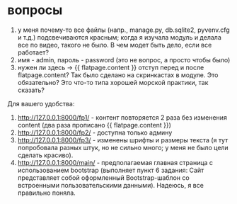 # вопросы
1) у меня почему-то все файлы (напр., manage.py, db.sqlite2, pyvenv.cfg и т.д.) подсвечиваются красным; 
когда я изучала модуль и делала все по видео, такого не было. В чем модет быть дело, если все работает?
2) имя - admin, пароль - password (это не вопрос, а просто чтобы было)
3) нужен ли здесь -> {{ flatpage.content }} отступ перед и после flatpage.content? Так было сделано на скринкастах в модуле. Это обязательно? Это что-то типа хорошей морской практики, так сказать?


Для вашего удобства:
1) http://127.0.0.1:8000/fp1/ - контент повторяется 2 раза без изменения content (два раза прописано {{ flatpage.content }}) 
2) http://127.0.0.1:8000/fp2/ - доступна только админу 
3) http://127.0.0.1:8000/fp3/ - изменены шрифты и размеры текста (я тут попробовала разных штук, но не сильно много; у меня не было цели сделать красиво).
4) http://127.0.0.1:8000/main/ - предполагаемая главная страница с использованием bootstrap (выполняет пункт 6 задания: Сайт представляет собой оформленный Bootstrap-шаблон со встроенными пользовательскими данными). Надеюсь, я все правильно поняла. 
